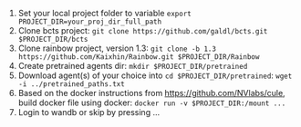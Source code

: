 1. Set your local project folder to variable `export PROJECT_DIR=your_proj_dir_full_path`
1. Clone bcts project:
 ``git clone https://github.com/galdl/bcts.git $PROJECT_DIR/bcts``
2. Clone rainbow project, version 1.3:
``git clone -b 1.3 https://github.com/Kaixhin/Rainbow.git $PROJECT_DIR/Rainbow``
3. Create pretrained agents dir:
``mkdir $PROJECT_DIR/pretrained``
4. Download agent(s) of your choice into `cd $PROJECT_DIR/pretrained`:
`wget -i ../pretrained_paths.txt`
6. Based on the docker instructions from https://github.com/NVlabs/cule, build docker file using docker: `docker run -v $PROJECT_DIR:/mount ... `
7. Login to wandb or skip by pressing ...





 
